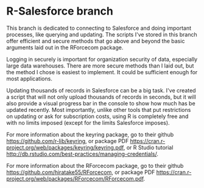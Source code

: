 # R-Salesforce branch

This branch is dedicated to connecting to Salesforce and doing important processes, like querying and updating. The scripts I've stored in this branch offer efficient and secure methods that go above and beyond the basic arguments laid out in the RForcecom package. 

Logging in securely is important for organization security of data, especially large data warehouses. There are more secure methods than I laid out, but the method I chose is easiest to implement. It could be sufficient enough for most applications.

Updating thousands of records in Salesforce can be a big task. I've created a script that will not only upload thousands of records in seconds, but it will also provide a visual progress bar in the console to show how much has be updated recently. Most importantly, unlike other tools that put restrictions on updating or ask for subscription costs, using R is completely free and with no limits imposed (except for the limits Salesforce imposes).

For more information about the keyring package, go to their github https://github.com/r-lib/keyring, or package PDF https://cran.r-project.org/web/packages/keyring/keyring.pdf, or R Studio tutorial http://db.rstudio.com/best-practices/managing-credentials/.

For more information about the RForcecom package, go to their github https://github.com/hiratake55/RForcecom, or package PDF https://cran.r-project.org/web/packages/RForcecom/RForcecom.pdf. 
